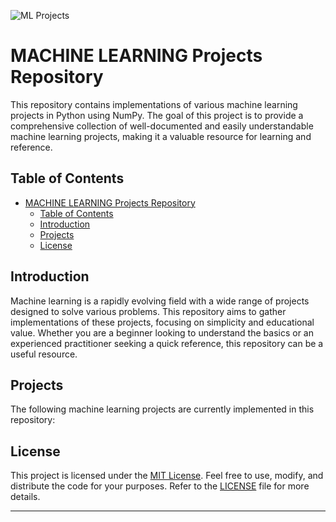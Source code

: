 ![ML Projects](https://github.com/debarshee2004/ml_projects/assets/129538241/21ff337d-669d-41e3-9d48-3ab5a1f005ec)

# MACHINE LEARNING Projects Repository

This repository contains implementations of various machine learning projects in Python using NumPy. The goal of this project is to provide a comprehensive collection of well-documented and easily understandable machine learning projects, making it a valuable resource for learning and reference.

## Table of Contents

- [MACHINE LEARNING Projects Repository](#machine-learning-projects-repository)
  - [Table of Contents](#table-of-contents)
  - [Introduction](#introduction)
  - [Projects](#projects)
  - [License](#license)

## Introduction

Machine learning is a rapidly evolving field with a wide range of projects designed to solve various problems. This repository aims to gather implementations of these projects, focusing on simplicity and educational value. Whether you are a beginner looking to understand the basics or an experienced practitioner seeking a quick reference, this repository can be a useful resource.

## Projects

The following machine learning projects are currently implemented in this repository:

## License

This project is licensed under the [MIT License](LICENSE). Feel free to use, modify, and distribute the code for your purposes. Refer to the [LICENSE](LICENSE) file for more details.

---
